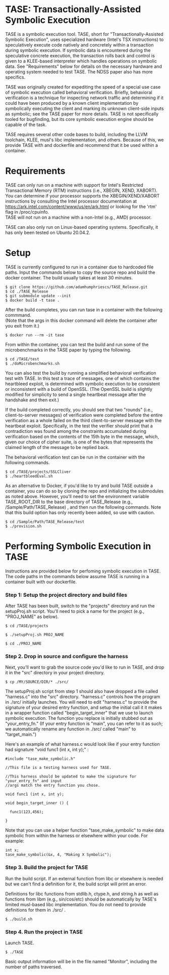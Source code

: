 # TASE: Transactionally-Assisted Symbolic Execution

TASE is a symbolic execution tool.  TASE, short for "Transactionally-Assisted Symbolic Execution", uses 
specialized hardware (Intel's TSX instructions) to speculatively execute code natively and concretely within a
transaction during symbolic execution.  If symbolic data is encountered during the speculative concrete 
execution, the transaction rolls back and control is given to a KLEE-based interpreter which handles operations
on symbolic data.  See "Requirements" below for details on the necessary hardware and operating system needed to test TASE.
The NDSS paper also has more specifics.

TASE was originally created for expediting the speed of a special use case of symbolic execution called behavioral 
verification.  Briefly, behavioral verification is a technique for inspecting network traffic and determining 
if it could have been produced by a known client implementation by symbolically executing the client and marking its
unknown client-side inputs as symbolic; see the TASE paper for more details.  TASE is not specifically tooled for bugfinding,
but its core symbolic execution engine should be capable of the task.

TASE requires several other code bases to build, including the LLVM toolchain, KLEE, musl's libc implementation, 
and others.  Because of this, we provide TASE with and dockerfile and recommend that it be used within a container.

# Requirements
TASE can only run on a machine with support for Intel's Restricted Transactional Memory (RTM) instructions (i.e., XBEGIN, XEND, XABORT).  
You can determine if your processor supports the XBEGIN/XEND/XABORT instructions by consulting the Intel processor 
documentation at https://ark.intel.com/content/www/us/en/ark.html or looking for the 'rtm' flag in /proc/cpuinfo.  
TASE will not run on a machine with a non-Intel (e.g., AMD) processor. 

TASE can also only run on Linux-based operating systems.  Specifically, it has only been tested on Ubuntu 20.04.2.

# Setup

TASE is currently configured to run in a container due to hardcoded file paths.  Input the commands below to copy the source repo and
build the docker container.  The build usually takes at least 30 minutes.

```
$ git clone https://github.com/adamhumphriescs/TASE_Release.git
$ cd ./TASE_Release
$ git submodule update --init
$ docker build -t tase .
```
After the build completes, you can run tase in a container with the following commmand.  
(Note that the args in this docker command will delete the container after you exit from it.)

```
$ docker run --rm -it tase
```

From within the container, you can test the build and run some of the microbenchmarks in the TASE paper by typing the following.
```
$ cd /TASE/test
$ ./doMicrobenchmarks.sh
```
You can also test the build by running a simplified behavioral verification test with TASE.  In this test a trace of messages, one of 
which contains the heartbleed exploit, is determined with symbolic execution to be consistent or inconsistent with a build of OpenSSL.  (The OpenSSL build is slightly
modified for simplicity to send a single heartbeat message after the handshake and then exit.)

If the build completed correctly, you should see that two "rounds" (i.e., client-to-server messages) of verification were completed before the
entire verification as a whole failed on the third client-to-server message with the heartbeat exploit.  Specifically,  in the test the verifier 
should print that a contradiction was found among the constraints accumulated during verification based on the contents of the 15th byte in the 
message, which, given our choice of cipher suite, is one of the bytes that represents the claimed length of the message to be replied back.

The behavioral verification test can be run in the container with the following commands.
```
$ cd /TASE/projects/SSLCliver
$ ./heartbleedEval.sh
```

As an alternative to Docker, if you'd like to try and build TASE outside a container, you can do so by cloning the repo and initializing the submodules as
noted above.  However, you'll need to set the environment variable TASE_ROOT_DIR to the base directory of TASE_Release 
(e.g., /Sample/Path/TASE_Release) , and then run the following commands.  Note that this build option has only recently been added, so use with caution.
```
$ cd /Sample/Path/TASE_Release/test
$ ./provision.sh
```

# Performing Symbolic Execution in TASE
Instructions are provided below for perfoming symbolic execution in TASE.  
The code paths in the commands below assume TASE is running in a container built with our dockerfile.

### Step 1: Setup the project directory and build files

After TASE has been built, switch to the "projects" directory and run the setupProj.sh script.  You'll need to pick a name 
for the project (e.g., "PROJ_NAME" as below).

```$ cd /TASE/projects ```

```$ ./setupProj.sh PROJ_NAME       ```

```$ cd ./PROJ_NAME ```

### Step 2.  Drop in source and configure the harness

Next, you'll want to grab the source code you'd like to run in TASE, and drop it in the "src" directory in your project directory.

```$ cp /MY/SOURCE/DIR/* ./src/ ``` 

The setupProj.sh script from step 1 should also have dropped a file called "harness.c" into the "src" directory.  "harness.c" controls how the program
in ./src/ initially launches.  You will need to edit "harness.c" to provide the signature of your desired entry function, and setup the initial call it it 
makes in a wrapper function called "begin_target_inner" that we use to launch symbolic execution.  The function you replace is initially stubbed 
out as "your_entry_fn."  (If your entry function is "main", you can refer to it as such; we automatically rename any function in ./src/ called "main"
to "target_main.")

Here's an example of what harness.c would look like if your entry function had signature "void func1 (int x, int y);" :

```
#include "tase_make_symbolic.h"

//This file is a testing harness used for TASE.  

//This harness should be updated to make the signature for "your_entry_fn" and input
//args match the entry function you chose.

void func1 (int x, int y);

void begin_target_inner () {

  func1(123,456);

}
```
Note that you can use a helper function "tase_make_symbolic" to make data symbolic from within the harness or elsewhere within your code.
For example:

```
int x;
tase_make_symbolic(&x, 4, "Making X Symbolic"); 
```

### Step 3.  Build the project for TASE
Run the build script.  If an external function from libc or elsewhere is needed but we can't find a definition for it, the build script will print an error.

Definitions for libc functions from stdlib.h, ctype.h, and string.h as well as functions from libm (e.g., sin/cos/etc) should be automatically by TASE's limited musl-based libc implementation.  You do not need to provide definitions for them in ./src/ .

```$ ./build.sh```

### Step 4.  Run the project in TASE
Launch TASE.
  
```$ ./TASE ```

Basic output information will be in the file named "Monitor", including the number of paths traversed.

